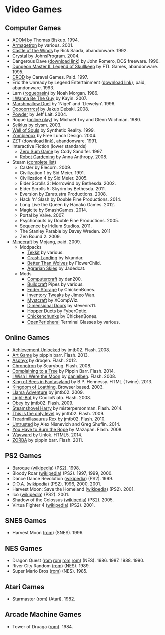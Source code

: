 Video Games
===========

Computer Games
--------------
- [ADOM](http://www.ancardia.com/) by Thomas Biskup. 1994.
- [Armagetron](http://armagetronad.org/) by various. 2001.
- [Castle of the Winds](http://www.classicdosgames.com/game/Castle_of_the_Winds.html) by Rick Saada, abandonware. 1992.
- [Crystal](http://www.acoders.com/software/crystal-45) by JohnsProgram. 2004.
- Dangerous Dave ([download link](http://www.dosgamesarchive.com/download/dangerous-dave/)) by John Romero, DOS freeware. 1990.
- [Dungeon Master II: Legend of Skullkeep](http://dmweb.free.fr/?q=node/250) by FTL Games, abandonware. 1995.
- [DROD](http://forum.caravelgames.com/viewsitepage.php?id=90294) by Caravel Games. Paid. 1997.
- Eric the Unready by Legend Entertainment ([download link](http://www.abandonia.com/en/games/192/eric+the+unready.html)), paid, abandonware. 1993.
- Larn ([roguebasin](http://www.roguebasin.com/index.php?title=Larn)) by Noah Morgan. 1986.
- [I Wanna Be The Guy](http://kayin.moe/iwbtg/) by Kayin. 2007.
- [Marshmallow Duel](http://mduel2k5.spadgos.com/mduel96/) by 'Nigel' and 'Llewelyn'. 1996.
- [Ooooorrrrcs!](http://www.alamak0ta.republika.pl/orcs.html) by Jakub Debski. 2008.
- [Powder](http://www.zincland.com/powder/?pagename=about) by Jeff Lait. 2004.
- Rogue ([online play](https://archive.org/details/msdos_Rogue_1983)) by Michael Toy and Glenn Wichman. 1980.
- [Seiklus](http://www.autofish.net/clysm/art/video_games/seiklus/) by clysm. 2003.
- [Well of Souls](http://www.synthetic-reality.com/wosHome.htm) by Synthetic Reality. 1999.
- [Zombiepox](http://www.acid-play.com/download/zombiepox) by Free Lunch Design. 2004.
- ZZT ([download link](http://www.dosgamesarchive.com/download/zzt/)), abandonware. 1991.
- Interactive Fiction (lower standards)
    - [Zero Sum Game](http://ifdb.tads.org/viewgame?id=nzydrfu1rl2qkuop) by Cody Sandifer. 1997.
    - [Robot Gardening](http://ifdb.tads.org/viewgame?id=nkajyqultjxmiwe7) by Anna Anthropy. 2008.
- Steam ([complete list](http://steamcommunity.com/profiles/76561198004400268/games/?tab=all))
    - Caster by Elecorn. 2009. 
    - Civilization 1 by Sid Meier. 1991. 
    - Civilization 4 by Sid Meier. 2005. 
    - Elder Scrolls 3: Morrowind by Bethesda. 2002. 
    - Elder Scrolls 5: Skyrim by Bethesda. 2011. 
    - Eversion by Zaratustra Productions. 2008.
    - Hack 'n' Slash by Double Fine Productions. 2014. 
    - Long Live the Queen by Hanako Games. 2012. 
    - Magicite by SmashGames. 2014. 
    - Portal by Valve. 2007.
    - Psychonauts by Double Fine Productions. 2005. 
    - Sequence by Iridium Studios. 2011. 
    - The Stanley Parable by Davey Wreden. 2011 
    - Zen Bound 2. 2009.
- [Minecraft](https://minecraft.net/) by Mojang, paid. 2009.
    - Modpacks
        - [Tekkit](http://www.technicpack.net/modpack/tekkitmain.552547) by various.
        - [Crash Landing](http://crashlanding.wildwestscifi.net/) by Iskandar.
        - [Better Than Wolves](http://www.minecraftforum.net/forums/mapping-and-modding/minecraft-mods/1272992-better-than-wolves-now-with-blunt-force-trauma) by FlowerChild.
        - [Agrarian Skies](http://ftbwiki.org/Agrarian_Skies) by Jadedcat.
    - Mods
        - [Computercraft](http://www.computercraft.info/) by dan200.
        - [Buildcraft](http://www.mod-buildcraft.com/) Pipes by various.
        - [Ender Storage](http://chickenbones.net/Pages/links.html) by ChickenBones.
        - [Inventory Tweaks](https://inventory-tweaks.readthedocs.org/en/latest/) by Jimeo Wan.
        - [Mystcraft](http://binarymage.com/wiki/) by XCompWiz.
        - [Dimensional Doors](http://www.minecraftforum.net/forums/mapping-and-modding/minecraft-mods/1287583-dimensional-doors-v2-2-4) by stevenrs11.
        - [Hopper Ducts](http://www.minecraftforum.net/forums/mapping-and-modding/minecraft-mods/1291075-1-5-x-1-6-x-1-7-x-1-8-hopper-ducts-mod) by FyberOptic.
        - [Chickenchunks](http://chickenbones.net/Pages/links.html) by ChickenBones.
        - [OpenPeripheral](http://openmods.info/) Terminal Glasses by various.

Online Games
------------
- [Achievement Unlocked](http://jmtb02.com/achievementunlocked/) by jmtb02. Flash. 2008.
- [Art Game](http://www.pippinbarr.com/2013/02/04/art-game/) by pippin barr. Flash. 2013.
- [Asphyx](http://dl.droqbox.com/asphyx/) by droqen. Flash. 2012.
- [Chronotron](http://www.kongregate.com/games/scarybug/chronotron) by Scarybug. Flash. 2008.
- [Complaining to a Tree](http://www.pippinbarr.com/games/abramovicmethodgames/complainingtoatree/) by Pippin Barr. Flash. 2014.
- [I Wish I Were the Moon](http://www.kongregate.com/games/danielben/i-wish-i-were-the-moon) by [danielben](http://www.ludomancy.com/blog/). Flash. 2008.
- [King of Bees in Fantasyland](http://kingofbees.biz/) by B.P. Hennessy. HTML (Twine). 2013.
- [Kingdom of Loathing](http://www.kingdomofloathing.com/login.php?loginid=75bab57408db47bbb0476294732cac1b). Browser based. 2003.
- [Llama Adventure](http://jmtb02.com/llama-adventure/) by jmtb02. 2009.
- [Light-Bot](http://armorgames.com/play/2205/light-bot) by CoolioNiato. Flash. 2008.
- [Obey](http://jmtb02.com/obey-the-game/) by jmtb02. Flash. 2009.
- [Steamshovel Harry](http://www.kongregate.com/games/misterpersonman/steamshovel-harry) by misterpersonman. Flash. 2014.
- [This is the only level](http://jmtb02.com/this-is-the-only-level/) by jmtb02. Flash. 2009.
- [Treadmillasaurus Rex](http://jmtb02.com/treadmillasaurus-rex/) by jmtb02. Flash. 2010.
- [Untrusted](https://alexnisnevich.github.io/untrusted/) by Alex Nisnevich and Greg Shuflin. 2014.
- [You Have to Burn the Rope](http://www.kongregate.com/games/mazapan/you-have-to-burn-the-rope) by Mazapan. Flash. 2008.
- [Wayward](http://www.unlok.ca/wayward/) by Unlok. HTML5. 2014.
- [ZORBA](http://www.pippinbarr.com/games/zorba/Zorba.html) by pippin barr. Flash. 2011.

PS2 Games
---------
- Baroque ([wikipedia](http://en.wikipedia.org/wiki/Baroque_%28video_game%29)) (PS2). 1998.
- Bloody Roar ([wikipedia](http://en.wikipedia.org/wiki/Bloody_Roar)) (PS2). 1997, 1999, 2000.
- Dance Dance Revolution ([wikipedia](http://en.wikipedia.org/wiki/Dance_Dance_Revolution)) (PS2). 1999.
- D.O.A. ([wikipedia](http://en.wikipedia.org/wiki/Dead_or_Alive_(series))) (PS2). 1996, 2000, 2001.
- Harvest Moon: Save the Homeland ([wikipedia](http://en.wikipedia.org/wiki/Harvest_Moon:_Save_the_Homeland)) (PS2). 2001.
- Ico ([wikipedia](http://en.wikipedia.org/wiki/Ico)) (PS2). 2001.
- Shadow of the Colossus ([wikipedia](http://en.wikipedia.org/wiki/Shadow_of_the_Colossus)) (PS2). 2005.
- Virtua Fighter 4 ([wikipedia](http://en.wikipedia.org/wiki/Virtua_Fighter_4)) (PS2). 2001.

SNES Games
----------
- Harvest Moon ([rom](http://www.emuparadise.me/Super_Nintendo_Entertainment_System_%28SNES%29_ROMs/Harvest_Moon_%28USA%29/33964)) (SNES). 1996.

NES Games
---------
- Dragon Quest ([rom](http://www.emuparadise.me/Nintendo_Entertainment_System_ROMs/Dragon_Warrior_\(USA%29/55344) [rom](http://www.emuparadise.me/Nintendo_Entertainment_System_ROMs/Dragon_Warrior_-_Part_II_\(USA%29/55337) [rom](http://www.emuparadise.me/Nintendo_Game_Boy_Color_ROMs/Dragon_Warrior_III_%28USA%29/67350) [rom](http://www.emuparadise.me/Nintendo_Entertainment_System_ROMs/Dragon_Warrior_IV_\(USA%29/55336)) (NES). 1986. 1987. 1988. 1990.
- River City Random ([rom](http://www.emuparadise.me/Nintendo_Entertainment_System_ROMs/River_City_Ransom_%28USA%29/56689)) (NES). 1989.
- Super Mario Bros ([rom](http://www.emuparadise.me/Nintendo_Entertainment_System_ROMs/Super_Mario_Bros._%28Japan,_USA%29/57098)) (NES). 1985.

Atari Games
-----------
- Starmaster ([rom](http://coolrom.com/roms/atari2600/16127/Starmaster.php)) (Atari). 1982.

Arcade Machine Games
--------------------
- Tower of Druaga ([rom](http://www.emuparadise.me/M.A.M.E._-_Multiple_Arcade_Machine_Emulator_ROMs/Tower_of_Druaga_%28New_Ver.%29/17544)). 1984.
